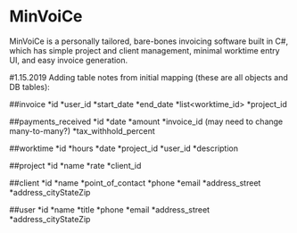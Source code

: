 # MinVoiCe
MinVoiCe is a personally tailored, bare-bones invoicing software built in C#, which has simple project and client management, minimal worktime entry UI, and easy invoice generation.


#1.15.2019
Adding table notes from initial mapping (these are all objects and DB tables):

##invoice
*id
*user_id
*start_date
*end_date
*list<worktime_id>
*project_id

##payments_received
*id
*date
*amount
*invoice_id (may need to change many-to-many?)
*tax_withhold_percent

##worktime
*id
*hours
*date
*project_id
*user_id
*description

##project
*id
*name
*rate
*client_id

##client
*id
*name
*point_of_contact
*phone
*email
*address_street
*address_cityStateZip

##user
*id
*name
*title
*phone
*email
*address_street
*address_cityStateZip